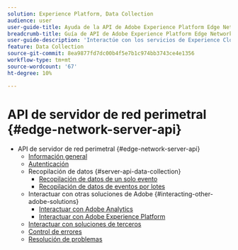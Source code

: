 ```yaml
---
solution: Experience Platform, Data Collection
audience: user
user-guide-title: Ayuda de la API de Adobe Experience Platform Edge Network Server
breadcrumb-title: Guía de API de Adobe Experience Platform Edge Network Server
user-guide-description: 'Interactúe con los servicios de Experience Cloud a través de la API de servidor de red perimetral '
feature: Data Collection
source-git-commit: 8ea9877fd7dc00b4f5e7b1c974bb3743ce4e1356
workflow-type: tm+mt
source-wordcount: '67'
ht-degree: 10%

---
```



# API de servidor de red perimetral {#edge-network-server-api}

* API de servidor de red perimetral {#edge-network-server-api}
   * [Información general](overview.md)
   * [Autenticación](authentication.md)
   * Recopilación de datos {#server-api-data-collection}
      * [Recopilación de datos de un solo evento](interactive-data-collection.md)
      * [Recopilación de datos de eventos por lotes](non-interactive-data-collection.md)
   * Interactuar con otras soluciones de Adobe {#interacting-other-adobe-solutions}
      * [Interactuar con Adobe Analytics](interacting-adobe-analytics.md)
      * [Interactuar con Adobe Experience Platform](interacting-experience-platform.md)
   * [Interactuar con soluciones de terceros](interacting-third-party-solutions.md)
   * [Control de errores](error-handling.md)
   * [Resolución de problemas](troubleshooting.md)